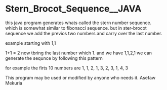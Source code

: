 # Stern_Brocot_Sequence__JAVA

this java program generates whats called the stern number sequence. which is somewhat similar to fibonacci sequence. 
but in ster-brocot sequence we add the previos two numbers and carry over the last number.  

example  starting with 1,1

1+1 = 2 now tbring the last number which 1. and we have 1,1,2,1
we can generate the sequnce by following this pattern 

for example the firts 10 numbers are 1, 1, 2, 1, 3, 2, 3, 1, 4, 3

This program may be used or modified by anyone who needs it.
Asefaw Mekuria
